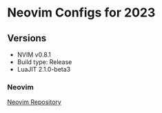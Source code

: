 # Neovim Configs for 2023

## Versions

- NVIM v0.8.1
- Build type: Release
- LuaJIT 2.1.0-beta3

### Neovim

[Neovim Repository](https://github.com/neovim/neovim)
